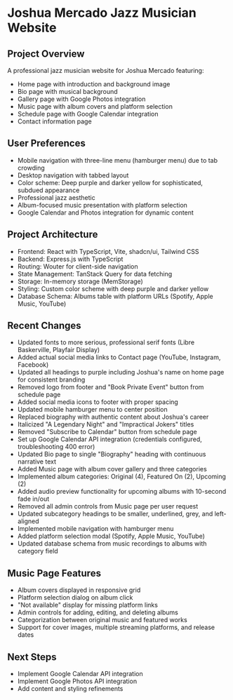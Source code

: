 # Joshua Mercado Jazz Musician Website

## Project Overview
A professional jazz musician website for Joshua Mercado featuring:
- Home page with introduction and background image
- Bio page with musical background
- Gallery page with Google Photos integration
- Music page with album covers and platform selection
- Schedule page with Google Calendar integration
- Contact information page

## User Preferences
- Mobile navigation with three-line menu (hamburger menu) due to tab crowding
- Desktop navigation with tabbed layout
- Color scheme: Deep purple and darker yellow for sophisticated, subdued appearance
- Professional jazz aesthetic
- Album-focused music presentation with platform selection
- Google Calendar and Photos integration for dynamic content

## Project Architecture
- Frontend: React with TypeScript, Vite, shadcn/ui, Tailwind CSS
- Backend: Express.js with TypeScript
- Routing: Wouter for client-side navigation
- State Management: TanStack Query for data fetching
- Storage: In-memory storage (MemStorage)
- Styling: Custom color scheme with deep purple and darker yellow
- Database Schema: Albums table with platform URLs (Spotify, Apple Music, YouTube)

## Recent Changes
- Updated fonts to more serious, professional serif fonts (Libre Baskerville, Playfair Display)
- Added actual social media links to Contact page (YouTube, Instagram, Facebook)
- Updated all headings to purple including Joshua's name on home page for consistent branding
- Removed logo from footer and "Book Private Event" button from schedule page
- Added social media icons to footer with proper spacing
- Updated mobile hamburger menu to center position
- Replaced biography with authentic content about Joshua's career
- Italicized "A Legendary Night" and "Impractical Jokers" titles
- Removed "Subscribe to Calendar" button from schedule page
- Set up Google Calendar API integration (credentials configured, troubleshooting 400 error)
- Updated Bio page to single "Biography" heading with continuous narrative text
- Added Music page with album cover gallery and three categories
- Implemented album categories: Original (4), Featured On (2), Upcoming (2)
- Added audio preview functionality for upcoming albums with 10-second fade in/out
- Removed all admin controls from Music page per user request
- Updated subcategory headings to be smaller, underlined, grey, and left-aligned
- Implemented mobile navigation with hamburger menu
- Added platform selection modal (Spotify, Apple Music, YouTube)
- Updated database schema from music recordings to albums with category field

## Music Page Features
- Album covers displayed in responsive grid
- Platform selection dialog on album click
- "Not available" display for missing platform links
- Admin controls for adding, editing, and deleting albums
- Categorization between original music and featured works
- Support for cover images, multiple streaming platforms, and release dates

## Next Steps
- Implement Google Calendar API integration
- Implement Google Photos API integration
- Add content and styling refinements
